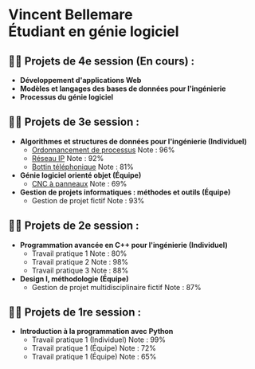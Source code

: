 <h1>Vincent Bellemare <br/><a>Étudiant en génie logiciel</a></h1>

<h2>👨‍💻 Projets de 4e session (En cours) :</h2>

- <b>Développement d'applications Web</b>
- <b>Modèles et langages des bases de données pour l'ingénierie</b>
- <b>Processus du génie logiciel</b>

<h2>👨‍💻 Projets de 3e session :</h2>

- <b>Algorithmes et structures de données pour l'ingénierie (Individuel)</b>
  - [Ordonnancement de processus](https://github.com/CerberusX97/Ordonnancement-de-processus) <a> Note : 96%</a>
  - [Réseau IP](https://github.com/CerberusX97/Reseau-IP) <a> Note : 92%</a>
  - [Bottin téléphonique](https://github.com/CerberusX97/Bottin-telephonique) <a> Note : 81%</a>
- <b>Génie logiciel orienté objet (Équipe)</b>
  - [CNC à panneaux](https://github.com/CerberusX97/CNC-a-panneaux) <a> Note : 69%</a>
- <b>Gestion de projets informatiques : méthodes et outils (Équipe)</b>
  - Gestion de projet fictif <a> Note : 93%</a>

<h2>👨‍💻 Projets de 2e session :</h2>

- <b>Programmation avancée en C++ pour l'ingénierie (Individuel)</b>
  - Travail pratique 1 <a> Note : 80%</a>
  - Travail pratique 2 <a> Note : 98%</a>
  - Travail pratique 3 <a> Note : 88%</a>
- <b>Design I, méthodologie (Équipe)</b>
  - Gestion de projet multidisciplinaire fictif <a> Note : 87%</a>

<h2>👨‍💻 Projets de 1re session :</h2>

- <b>Introduction à la programmation avec Python</b>
  - Travail pratique 1 (Individuel) <a> Note : 99%</a>
  - Travail pratique 1 (Équipe) <a> Note : 72%</a>
  - Travail pratique 1 (Équipe) <a> Note : 65%</a>

